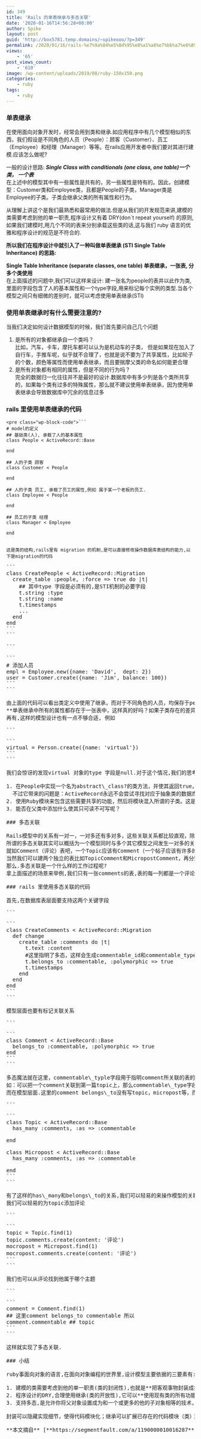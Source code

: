 ```yaml
---
id: 349
title: 'Rails 的单表继承与多态关联'
date: '2020-01-16T14:56:28+08:00'
author: Spike
layout: post
guid: 'http://box5781.temp.domains/~spikeooo/?p=349'
permalink: /2020/01/16/rails-%e7%9a%84%e5%8d%95%e8%a1%a8%e7%bb%a7%e6%89%bf%e4%b8%8e%e5%a4%9a%e6%80%81%e5%85%b3%e8%81%94/
views:
    - '65'
post_views_count:
    - '610'
image: /wp-content/uploads/2019/08/ruby-150x150.png
categories:
    - ruby
tags:
    - ruby
---
```


### 单表继承

在使用面向对象开发时，经常会用到类和继承.如应用程序中有几个模型相似的东西，我们假设是不同角色的人员（People）：顾客（Customer）、员工（Employee）和经理（Manager）等等。在rails应用开发者中我们要对其进行建模.应该怎么做呢?

一般的设计思路: ***Single Class with conditionals (one class, one table)一个类， 一个表***  
在上述中的模型其中有一些属性是共有的，另一些属性是特有的。因此，创建模型：Customer类和Employee类，且都是People的子类，Manager类是Employee的子类。子类会继承父类的所有属性和行为。

从理解上讲这个是我们最熟悉和最常用的做法.但是从我们的开发规范来讲,建模的类需要考虑到他的单一职责,程序设计又有着 DRY(don`t repeat yourself) 的原则,如果我们建模时,用几个不同的表来分别承载这些类的话,这与我们 ruby 语言的优雅和程序设计的规范是不符合的.

**所以我们在程序设计中就引入了一种叫做单表继承 (STI Single Table Inheritance) 的思路:**

**Single Table Inheritance (separate classes, one table) 单表继承，一张表, 分多个类使用**  
在上面描述的问题中,我们可以这样来设计: 建一张名为people的表并以此作为类,里面的字段包含了人的基本属性和一个type字段,用来标记每个实例的类型.当各个模型之间只有细微的差别时，就可以考虑使用单表继承(STI)

### 使用单表继承时有什么需要注意的?

当我们决定如何设计数据模型的时候，我们首先要问自己几个问题

1. 是所有的对象都继承自一个类吗？  
  比如，汽车，卡车，摩托车都可以认为是机动车的子类， 但是如果现在加入了自行车，手推车呢，似乎就不合理了，也就是说不要为了共享属性，比如轮子的个数，颜色等属性而使用单表继承，而且要揣摩父类的命名如何能更合理
2. 是所有对象都有相同的属性，但是不同的行为吗？  
  完全的数据归一化往往并不是最好的设计.数据库中有多少列是各个类所共享的，如果每个类有过多的特殊属性，那么就不建议使用单表继承，因为使用单表继承会导致数据库中冗余的信息过多

### rails 里使用单表继承的代码

```
<pre class="wp-block-code">```
# model的定义
## 基础类(人), 承载了人的基本属性
class People < ActiveRecord::Base

end

## 人的子类 顾客
class Customer < People

end

## 人的子类 员工, 承载了员工的属性,例如 属于某一个老板的员工.
class Employee < People    

end

## 员工的子类 经理
class Manager < Employee

end
```
```

这是类的结构,rails里有 migration 的机制,是可以直接修改操作数据库表结构的能力,以下是migration的代码

```
<pre class="wp-block-code">```
class CreatePeople < ActiveRecord::Migration
  create_table :people, :force => true do |t|
    ## 其中type 字段是必须有的,是STI机制的必要字段
    t.string :type
    t.string :name
    t.timestamps
    ...
  end
end
```
```

```
<pre class="wp-block-code">```
# 添加人员
empl = Employee.new({name: 'David',  dept: 2})
user = Customer.create({name: 'Jim', balance: 100})
```
```

由上面的代码可以看出类定义中使用了继承，而对于不同角色的人员，均保存于people表，people表存储了顾客和员工的属性字段,对于empl对象，都是没有user的balance属性的，即这个对象的balance字段是null，而对于user对象的dept和reports\_to字段同样是null，这样就实现了一个单表继承，相比于我们使用各种其它方法会简单很多。但是问题是：  
**单表继承中所有的属性都存在于一张表中，这样真的好吗？如果子类存在的差异较大，且属性数据较大，如果仍然存在于同一张表，就会产生很多问题**  
再有,这样的模型设计也有一点不够合适, 例如

```
<pre class="wp-block-code">```
virtual = Person.create({name: 'virtual'})
```
```

我们会惊讶的发现virtual 对象的type 字段是null.对于这个情况,我们的思考和方案:

1. 在People中实现一个名为abstract\_class?的类方法，并使其返回true，这样，就可以达到目的了。  
  不过它带来的问题是：ActiveRecord永远不会尝试寻找对应于抽象类的数据库表，这是对我们有利的，2.抽象类的子类会被当作各自独立的ActiveRecord模型类，即各自映射到一张独立的数据库表。这就达不到我们对公共属性抽取的目的了。这种方法不完美
2. 使用Ruby模块来包含这些需要共享的功能，然后将模块混入所谓的子类。这是书中提供的方法，也感觉不完美，没有了继承的感觉
3. 能否在父类中添加什么使其只可读不可写呢？

### 多态关联

Rails模型中的关系有一对一，一对多还有多对多，这些关联关系都比较直观，除此之外Rails还支持**多态关联**  
所谓的多态关联其实可以概括为一个模型同时与多个其它模型之间发生一对多的关联。并且在实际的应用中这种关系也十分普遍，比如可以应用到站内消息模块，评论模块，标签模块等地方,其实多态关键就是一个表关联到多个表上。  
就如Comment（评论）表吧，一个Topic应该有Comment（一个帖子应该有许多的评论），除此之外Micropost（微博）也可能有很多的Comment。然后一个网站中既有Topic的论坛功能，又有Micropost的功能，我们怎么处理Comment表呢？  
当然我们可以建两个独立的表比如TopicComment和MicropostComment，再分别关联到Topic和Micropost上，但这不是一种好的选择，**我们可以只建一个表，然后去关联这两个表，甚至多个表。这也就实现了多态的能力。**  
那么.多态关联是一个什么样的工作过程呢?  
拿上面描述的场景来举例,我们只有一张comments的表,表的每一列都是一个评论,然后有两个字段来标记这条评论是来评论哪个主题文章的,这连个字段可以是commentable\_type(用来标记评论类型), commentable\_id(用来标记具体某个评论主题).这样,我们只要根据类型和id就可以定位关联到具体的某个评论主题.

### rails 里使用多态关联的代码

首先,在数据库表层面要支持这两个关键字段

```
<pre class="wp-block-code">```
class CreateComments < ActiveRecord::Migration
  def change
    create_table :comments do |t|
      t.text :content
      #这里指明了多态，这样会生成commentable_id和commentable_type这两个字段的
      t.belongs_to :commentable, :polymorphic => true 
      t.timestamps
    end
  end
end
```
```

模型层面也要有标记关联关系

```
<pre class="wp-block-code">```
class Comment < ActiveRecord::Base
  belongs_to :commentable, :polymorphic => true  
end
```
```

多态魔法就在这里，commentable\_typle字段用于指明comment所关联的表的类型，如topic或micropost等，而comment\_id用于指定那个关联表的类型对象的id。  
如：可以把一个comment关联到第一篇topic上，那么commentable\_type字段为topic，而commentable\_id为对应topic对象的id 1,同理这样就可以关联到不同表了，从而实现多态的关联。  
而在模型层面.这里的comment belongs\_to没有写topic，micropost等，而写了commentable,因为commentable中有type和id两个字段，可以指定任何其他model对象的，从而才能实现多态，如果这里写belongs\_to topic的话就没办法实现多态了。然后我们看看topic和mocropost的model该如何写。

```
<pre class="wp-block-code">```
class Topic < ActiveRecord::Base
  has_many :comments, :as => :commentable

end

class Micropost < ActiveRecord::Base
  has_many :comments, :as => :commentable

end
```
```

有了这样的has\_many和belongs\_to的关系,我们可以轻易的来操作模型的关联关系了.  
我们可以轻易的为topic添加评论

```
<pre class="wp-block-code">```
topic = Topic.find(1)
topic.comments.create(content: '评论')
mocropost = Micropost.find(1)
mocropost.comments.create(content: '评论')
```
```

我们也可以从评论找到他属于哪个主题

```
<pre class="wp-block-code">```
comment = Comment.find(1)
## 这里comment belongs_to commentable 所以
comment.commentable ## topic
```
```

这样就实现了多态关联.

### 小结

ruby事面向对象的语言,在面向对象编程的世界里,设计模型主要依据的三要素有: **封装,继承,多态**

1. 建模的类需要考虑到他的单一职责(类的封闭性),也就是**把客观事物封装成抽象的类**，并且类可以把自己的数据和方法只让可信的类或者对象操作，对不可信的进行信息隐藏。
2. 程序设计的DRY,合理使用继承(类的开放性),它可以**使用现有类的所有功能，并在无需重新编写原来的类的情况下对这些功能进行扩展**
3. 支持多态,是允许你将父对象设置成为和一个或更多的他的子对象相等的技术，赋值之后，**父对象就可以根据当前赋值给它的子对象的特性以不同的方式运作**。

封装可以隐藏实现细节，使得代码模块化；继承可以扩展已存在的代码模块（类）；它们的目的都是为了——代码重用。而多态则是为了实现另一个目的——接口重用！多态的作用，就是为了类在继承和派生的时候，保证使用“家谱”中任一类的实例的某一属性时的正确调用。

**本文摘自** [**https://segmentfault.com/a/1190000010016287**](https://segmentfault.com/a/1190000010016287)